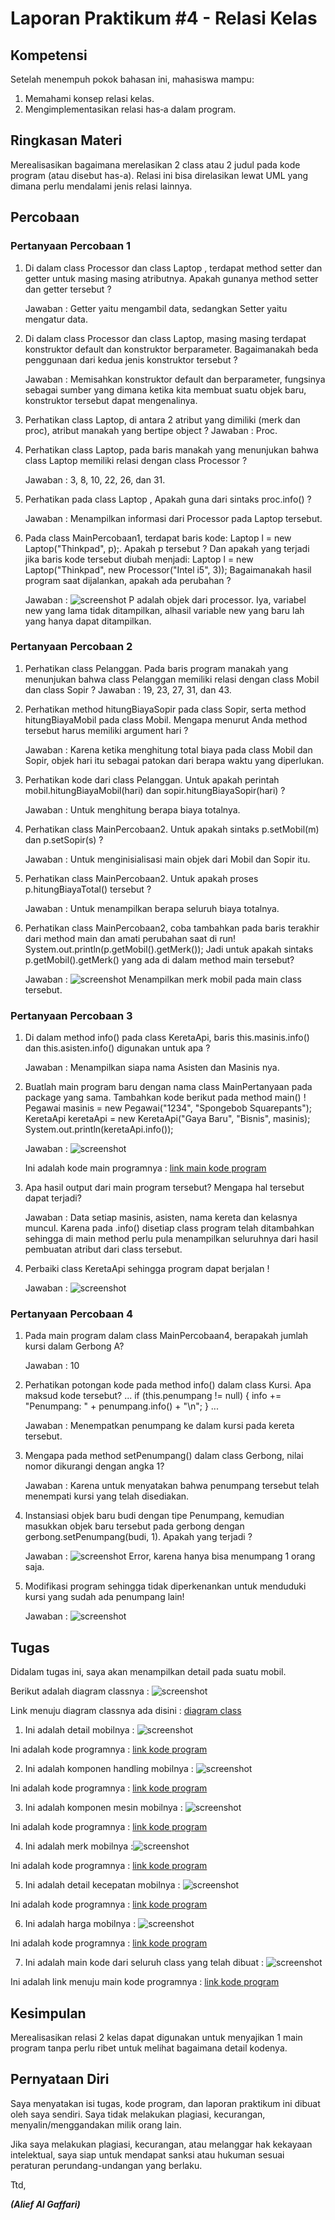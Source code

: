 # Laporan Praktikum #4 - Relasi Kelas

## Kompetensi

Setelah menempuh pokok bahasan ini, mahasiswa mampu:
1. Memahami konsep relasi kelas.
2. Mengimplementasikan relasi has‑a dalam program.

## Ringkasan Materi

Merealisasikan bagaimana merelasikan 2 class atau 2 judul pada kode program (atau disebut has-a). Relasi ini bisa direlasikan lewat UML yang dimana perlu mendalami jenis relasi lainnya.

## Percobaan

### Pertanyaan Percobaan 1
1. Di dalam class Processor dan class Laptop , terdapat method setter dan getter untuk masing masing atributnya. Apakah gunanya method setter dan getter tersebut ?

    Jawaban : Getter yaitu mengambil data, sedangkan Setter yaitu mengatur data.
  
2. Di dalam class Processor dan class Laptop, masing masing terdapat konstruktor default dan konstruktor berparameter. Bagaimanakah beda penggunaan dari kedua jenis konstruktor tersebut ?

    Jawaban : Memisahkan konstruktor default dan berparameter, fungsinya sebagai sumber yang dimana ketika kita membuat suatu objek baru, konstruktor tersebut dapat mengenalinya.
 
3. Perhatikan class Laptop, di antara 2 atribut yang dimiliki (merk dan proc), atribut manakah yang bertipe object ?
Jawaban : Proc.
 
4. Perhatikan class Laptop, pada baris manakah yang menunjukan bahwa class Laptop memiliki relasi dengan class Processor ? 

    Jawaban : 3, 8, 10, 22, 26, dan 31.

5. Perhatikan pada class Laptop , Apakah guna dari sintaks proc.info() ?

    Jawaban : Menampilkan informasi dari Processor pada Laptop tersebut.
 
6. Pada class MainPercobaan1, terdapat baris kode: 
Laptop l = new Laptop("Thinkpad", p);. 
Apakah p tersebut ? 
Dan apakah yang terjadi jika baris kode tersebut diubah menjadi: 
Laptop l = new Laptop("Thinkpad", new Processor("Intel i5", 3)); 
Bagaimanakah hasil program saat dijalankan, apakah ada perubahan ?

    Jawaban : 
    ![screenshot](img4/percobaan1no6.png)
    P adalah objek dari processor. Iya, variabel new yang lama tidak ditampilkan, alhasil variable new yang baru lah yang hanya dapat ditampilkan.

### Pertanyaan Percobaan 2
1. Perhatikan class Pelanggan. Pada baris program manakah yang menunjukan bahwa class Pelanggan memiliki relasi dengan class Mobil dan class Sopir ? 
Jawaban : 19, 23, 27, 31, dan 43.

2. Perhatikan method hitungBiayaSopir pada class Sopir, serta method hitungBiayaMobil pada class Mobil. Mengapa menurut Anda method tersebut harus memiliki argument hari ? 

    Jawaban : Karena ketika menghitung total biaya pada class Mobil dan Sopir, objek hari itu sebagai patokan dari berapa waktu yang diperlukan.

3. Perhatikan kode dari class Pelanggan. Untuk apakah perintah mobil.hitungBiayaMobil(hari) dan sopir.hitungBiayaSopir(hari) ? 

    Jawaban : Untuk menghitung berapa biaya totalnya.

4. Perhatikan class MainPercobaan2. Untuk apakah sintaks p.setMobil(m) dan p.setSopir(s) ? 

    Jawaban : Untuk menginisialisasi main objek dari Mobil dan Sopir itu.

5. Perhatikan class MainPercobaan2. Untuk apakah proses p.hitungBiayaTotal() tersebut ?

    Jawaban : Untuk menampilkan berapa seluruh biaya totalnya.
 
6. Perhatikan class MainPercobaan2, coba tambahkan pada baris terakhir dari method main dan amati perubahan saat di run! 
System.out.println(p.getMobil().getMerk()); 
Jadi untuk apakah sintaks p.getMobil().getMerk() yang ada di dalam method main tersebut?

    Jawaban :
    ![screenshot](img4/percobaan2no6.png)
    Menampilkan merk mobil pada main class tersebut.
    

### Pertanyaan Percobaan 3
1. Di dalam method info() pada class KeretaApi, baris this.masinis.info() dan this.asisten.info() digunakan untuk apa ? 

    Jawaban : Menampilkan siapa nama Asisten dan Masinis nya.

2. Buatlah main program baru dengan nama class MainPertanyaan pada package yang sama. Tambahkan kode berikut pada method main() ! 
Pegawai masinis = new Pegawai("1234", "Spongebob Squarepants"); 
KeretaApi keretaApi = new KeretaApi("Gaya Baru", "Bisnis", masinis); 
System.out.println(keretaApi.info());

    Jawaban :  ![screenshot](img4/percobaan3no2.png)

    Ini adalah kode main programnya : [link main kode program](../../src/4_Relasi_Class/MainPercobaan3.java)

3. Apa hasil output dari main program tersebut? Mengapa hal tersebut dapat terjadi?

    Jawaban : Data setiap masinis, asisten, nama kereta dan kelasnya muncul. Karena pada .info() disetiap class program telah ditambahkan sehingga di main method perlu pula menampilkan seluruhnya dari hasil pembuatan atribut dari class tersebut.

4. Perbaiki class KeretaApi sehingga program dapat berjalan !

    Jawaban : ![screenshot](img4/percobaan3no4.png)


### Pertanyaan Percobaan 4
1. Pada main program dalam class MainPercobaan4, berapakah jumlah kursi dalam Gerbong A?

    Jawaban : 10
 
2. Perhatikan potongan kode pada method info() dalam class Kursi. Apa maksud kode tersebut? 
... 
if (this.penumpang != null) { 
info += "Penumpang: " + penumpang.info() + "\n"; 
} 
... 

    Jawaban : Menempatkan penumpang ke dalam kursi pada kereta tersebut.

3. Mengapa pada method setPenumpang() dalam class Gerbong, nilai nomor dikurangi dengan angka 1?

    Jawaban : Karena untuk menyatakan bahwa penumpang tersebut telah menempati kursi yang telah disediakan.
 
4. Instansiasi objek baru budi dengan tipe Penumpang, kemudian masukkan objek baru tersebut pada gerbong dengan gerbong.setPenumpang(budi, 1). Apakah yang terjadi ?

    Jawaban : 
    ![screenshot](img4/percobaan4no4.png)
    Error, karena hanya bisa menumpang 1 orang saja.
 
5. Modifikasi program sehingga tidak diperkenankan untuk menduduki kursi yang sudah ada penumpang lain! 

    Jawaban : ![screenshot](img4/percobaan4no5.png)

## Tugas

Didalam tugas ini, saya akan menampilkan detail pada suatu mobil.

Berikut adalah diagram classnya : ![screenshot](img4/flowchatdoesntexist.png)

Link menuju diagram classnya ada disini : [diagram class](img4/flowchatdoesntexist)

1. Ini adalah detail mobilnya : ![screenshot](img4/mainmobildetail.png)

Ini adalah kode programnya : [link kode program](../../src/4_Relasi_Class/MobilDetail1841720149Alief.java)

2. Ini adalah komponen handling mobilnya : ![screenshot](img4/handlingmobil.png)

Ini adalah kode programnya : [link kode program](../../src/4_Relasi_Class/HandlingMobil1841720149Alief.java)

3. Ini adalah komponen mesin mobilnya :
![screenshot](img4/mesinmobil.png)

Ini adalah kode programnya : [link kode program](../../src/4_Relasi_Class/MesinMobil1841720149Alief.java)

4. Ini adalah merk mobilnya :![screenshot](img4/merkmobil.png)

Ini adalah kode programnya : [link kode program](../../src/4_Relasi_Class/MerkMobil1841720149Alief.java)

5. Ini adalah detail kecepatan mobilnya : 
![screenshot](img4/velocitymobil.png)

Ini adalah kode programnya : [link kode program](../../src/4_Relasi_Class/VelocityMobil1841720149Alief.java)

6. Ini adalah harga mobilnya :
![screenshot](img4/hargamobil.png)

Ini adalah kode programnya : [link kode program](../../src/4_Relasi_Class/HargaMobil1841720149Alief.java)

7. Ini adalah main kode dari seluruh class yang telah dibuat : ![screenshot](img4/ScreenShot-Tugas-MainTugas1841720149Alief.png)

Ini adalah link menuju main kode programnya : [link kode program](../../src/4_Relasi_Class/MainTugas1841720149Alief.java)


## Kesimpulan

Merealisasikan relasi 2 kelas dapat digunakan untuk menyajikan 1 main program tanpa perlu ribet untuk melihat bagaimana detail kodenya.
## Pernyataan Diri

Saya menyatakan isi tugas, kode program, dan laporan praktikum ini dibuat oleh saya sendiri. Saya tidak melakukan plagiasi, kecurangan, menyalin/menggandakan milik orang lain.

Jika saya melakukan plagiasi, kecurangan, atau melanggar hak kekayaan intelektual, saya siap untuk mendapat sanksi atau hukuman sesuai peraturan perundang-undangan yang berlaku.

Ttd,

***(Alief Al Gaffari)***
